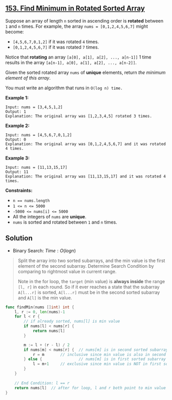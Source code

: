 ## [153. Find Minimum in Rotated Sorted Array](https://leetcode.com/problems/find-minimum-in-rotated-sorted-array/)


Suppose an array of length `n` sorted in ascending order is **rotated** between `1` and `n` times. For example, the array `nums = [0,1,2,4,5,6,7]` might become:

*   `[4,5,6,7,0,1,2]` if it was rotated `4` times.
*   `[0,1,2,4,5,6,7]` if it was rotated `7` times.

Notice that **rotating** an array `[a[0], a[1], a[2], ..., a[n-1]]` 1 time results in the array `[a[n-1], a[0], a[1], a[2], ..., a[n-2]]`.

Given the sorted rotated array `nums` of **unique** elements, return _the minimum element of this array_.

You must write an algorithm that runs in `O(log n) time.`

**Example 1:**

```
Input: nums = [3,4,5,1,2]
Output: 1
Explanation: The original array was [1,2,3,4,5] rotated 3 times.
```

**Example 2:**

```
Input: nums = [4,5,6,7,0,1,2]
Output: 0
Explanation: The original array was [0,1,2,4,5,6,7] and it was rotated 4 times.
```

**Example 3:**

```
Input: nums = [11,13,15,17]
Output: 11
Explanation: The original array was [11,13,15,17] and it was rotated 4 times. 
```

**Constraints:**

*   `n == nums.length`
*   `1 <= n <= 5000`
*   `-5000 <= nums[i] <= 5000`
*   All the integers of `nums` are **unique**.
*   `nums` is sorted and rotated between `1` and `n` times.



## Solution

- Binary Search: $Time: O(logn)$ 

> Split the array into two sorted subarrays, and the min value is the first element of the second subarray. Determine Search Condition by comparing to rightmost value in current range.
>
> Note in the for loop, the `target` (min value) is **always inside** the range `[l, r]` in each round. So if it ever reaches a state that the subarray `A[l...r]` is sorted, `A[l...r]` must be in the second sorted subarray and `A[l]` is the min value.

```go
func findMin(nums []int) int {
    l, r := 0, len(nums)-1
    for l < r {
        // if already sorted, nums[l] is min value
        if nums[l] < nums[r] {
            return nums[l]
        }

        m := l + (r - l) / 2
        if nums[m] < nums[r] {  // nums[m] is in second sorted subarray
            r = m       // inclusive since min value is also in second sorted subarray
        } else {                // nums[m] is in first sorted subarray
            l = m+1     // exclusive since min value is NOT in first sorted subarray
        }
    }
    
    // End Condition: l == r
    return nums[l]  // after for loop, l and r both point to min value (l == r)
}
```